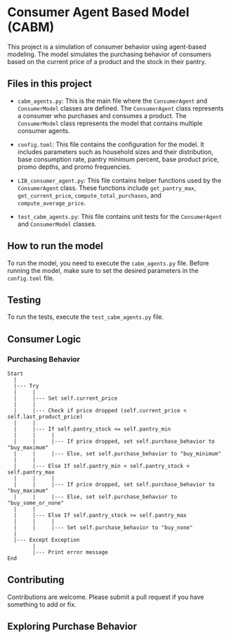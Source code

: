 # Consumer Agent Based Model (CABM)

This project is a simulation of consumer behavior using agent-based modeling. The model simulates the purchasing behavior of consumers based on the current price of a product and the stock in their pantry.

## Files in this project

- `cabm_agents.py`: This is the main file where the `ConsumerAgent` and `ConsumerModel` classes are defined. The `ConsumerAgent` class represents a consumer who purchases and consumes a product. The `ConsumerModel` class represents the model that contains multiple consumer agents.

- `config.toml`: This file contains the configuration for the model. It includes parameters such as household sizes and their distribution, base consumption rate, pantry minimum percent, base product price, promo depths, and promo frequencies.

- `LIB_consumer_agent.py`: This file contains helper functions used by the `ConsumerAgent` class. These functions include `get_pantry_max`, `get_current_price`, `compute_total_purchases`, and `compute_average_price`.

- `test_cabm_agents.py`: This file contains unit tests for the `ConsumerAgent` and `ConsumerModel` classes.

## How to run the model

To run the model, you need to execute the `cabm_agents.py` file. Before running the model, make sure to set the desired parameters in the `config.toml` file.

## Testing

To run the tests, execute the `test_cabm_agents.py` file.

## Consumer Logic

### Purchasing Behavior
```
Start
  |
  |--- Try
  |     |
  |     |--- Set self.current_price
  |     |
  |     |--- Check if price dropped (self.current_price < self.last_product_price)
  |     |
  |     |--- If self.pantry_stock <= self.pantry_min
  |     |     |
  |     |     |--- If price dropped, set self.purchase_behavior to "buy_maximum"
  |     |     |--- Else, set self.purchase_behavior to "buy_minimum"
  |     |
  |     |--- Else If self.pantry_min < self.pantry_stock < self.pantry_max
  |     |     |
  |     |     |--- If price dropped, set self.purchase_behavior to "buy_maximum"
  |     |     |--- Else, set self.purchase_behavior to "buy_some_or_none"
  |     |
  |     |--- Else If self.pantry_stock >= self.pantry_max
  |     |     |
  |     |     |--- Set self.purchase_behavior to "buy_none"
  |
  |--- Except Exception
        |
        |--- Print error message
End
```

## Contributing

Contributions are welcome. Please submit a pull request if you have something to add or fix.
## Exploring Purchase Behavior
